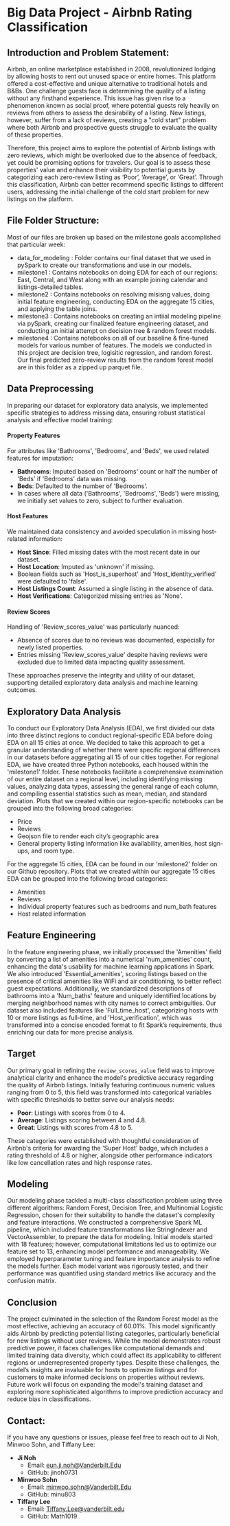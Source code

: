 # Big Data Project - Airbnb Rating Classification

## Introduction and Problem Statement:
Airbnb, an online marketplace established in 2008, revolutionized lodging by allowing hosts to rent out unused space or entire homes. This platform offered a cost-effective and unique alternative to traditional hotels and B&Bs. One challenge guests face is determining the quality of a listing without any firsthand experience. This issue has given rise to a phenomenon known as social proof, where potential guests rely heavily on reviews from others to assess the desirability of a listing. New listings, however, suffer from a lack of reviews, creating a "cold start" problem where both Airbnb and prospective guests struggle to evaluate the quality of these properties.

Therefore, this project aims to explore the potential of Airbnb listings with zero reviews, which might be overlooked due to the absence of feedback, yet could be promising options for travelers. Our goal is to assess these properties' value and enhance their visibility to potential guests by categorizing each zero-review listing as ‘Poor’, ‘Average’, or ‘Great’. Through this classification, Airbnb can better recommend specific listings to different users, addressing the initial challenge of the cold start problem for new listings on the platform.

## File Folder Structure:
Most of our files are broken up based on the milestone goals accomplished that particular week:
- data_for_modeling : Folder contains our final dataset that we used in pySpark to create our transformations and use in our models.
- milestone1 : Contains notebooks on doing EDA for each of our regions: East, Central, and West along with an example joining calendar and listings-detailed tables.
- milestone2 : Contains notebooks on resolving misisng values, doing initial feature engineering, conducting EDA on the aggregate 15 cities, and applying the table joins.
- milestone3 : Contains notebooks on creating an intiial modeling pipeline via pySpark, creating our finalized feature engineering dataset, and conducting an initial attempt on decision tree & random forest models.
- milestone4 : Contains notebooks on all of our baseline & fine-tuned models for various number of features. The models we conducted in this project are decision tree, logisitic regression, and random forest. Our final predicted zero-review results from the random forest model are in this folder as a zipped up parquet file.

## Data Preprocessing
In preparing our dataset for exploratory data analysis, we implemented specific strategies to address missing data, ensuring robust statistical analysis and effective model training:

#### Property Features
For attributes like 'Bathrooms', 'Bedrooms', and 'Beds', we used related features for imputation:
- **Bathrooms**: Imputed based on 'Bedrooms' count or half the number of 'Beds' if 'Bedrooms' data was missing.
- **Beds**: Defaulted to the number of 'Bedrooms'.
- In cases where all data ('Bathrooms', 'Bedrooms', 'Beds') were missing, we initially set values to zero, subject to further evaluation.

#### Host Features
We maintained data consistency and avoided speculation in missing host-related information:
- **Host Since**: Filled missing dates with the most recent date in our dataset.
- **Host Location**: Imputed as 'unknown' if missing.
- Boolean fields such as 'Host_is_superhost' and 'Host_identity_verified' were defaulted to 'false'.
- **Host Listings Count**: Assumed a single listing in the absence of data.
- **Host Verifications**: Categorized missing entries as 'None'.

#### Review Scores
Handling of 'Review_scores_value' was particularly nuanced:
- Absence of scores due to no reviews was documented, especially for newly listed properties.
- Entries missing 'Review_scores_value' despite having reviews were excluded due to limited data impacting quality assessment.

These approaches preserve the integrity and utility of our dataset, supporting detailed exploratory data analysis and machine learning outcomes.
## Exploratory Data Analysis
To conduct our Exploratory Data Analysis (EDA), we first divided our data into three distinct regions to conduct regional-specific EDA before doing EDA on all 15 cities at once. We decided to take this approach to get a granular understanding of whether there were specific regional differences in our datasets before aggregating all 15 of our cities together. 
For regional EDA, we have created three Python notebooks, each housed within the 'milestone1' folder. These notebooks facilitate a comprehensive examination of our entire dataset on a regional level, including identifying missing values, analyzing data types, assessing the general range of each column, and compiling essential statistics such as mean, median, and standard deviation.
Plots that we created within our region-specific notebooks can be grouped into the following broad categories:
- Price
- Reviews
- Geojson file to render each city’s geographic area
- General property listing information like availability, amenities, host sign-ups, and room type.

For the aggregate 15 cities, EDA can be found in our ‘milestone2’ folder on our Github repository. Plots that we created within our aggregate 15 cities EDA can be grouped into the following broad categories:
- Amenities
- Reviews
- Individual property features such as bedrooms and num_bath features
- Host related information


## Feature Engineering
In the feature engineering phase, we initially processed the 'Amenities' field by converting a list of amenities into a numerical 'num_amenities' count, enhancing the data's usability for machine learning applications in Spark. We also introduced 'Essential_amenities', scoring listings based on the presence of critical amenities like WiFi and air conditioning, to better reflect guest expectations. Additionally, we standardized descriptions of bathrooms into a 'Num_baths' feature and uniquely identified locations by merging neighborhood names with city names to correct ambiguities. Our dataset also included features like 'Full_time_host', categorizing hosts with 10 or more listings as full-time, and 'Host_verification', which was transformed into a concise encoded format to fit Spark’s requirements, thus enriching our data for more precise analysis.

## Target
Our primary goal in refining the ```review_scores_value``` field was to improve analytical clarity and enhance the model's predictive accuracy regarding the quality of Airbnb listings. Initially featuring continuous numeric values ranging from 0 to 5, this field was transformed into categorical variables with specific thresholds to better serve our analysis needs:

- **Poor**: Listings with scores from 0 to 4.
- **Average**: Listings scoring between 4 and 4.8.
- **Great**: Listings with scores from 4.8 to 5.
  
These categories were established with thoughtful consideration of Airbnb's criteria for awarding the 'Super Host' badge, which includes a rating threshold of 4.8 or higher, alongside other performance indicators like low cancellation rates and high response rates.



## Modeling
Our modeling phase tackled a multi-class classification problem using three different algorithms: Random Forest, Decision Tree, and Multinomial Logistic Regression, chosen for their suitability to handle the dataset's complexity and feature interactions. We constructed a comprehensive Spark ML pipeline, which included feature transformations like StringIndexer and VectorAssembler, to prepare the data for modeling. Initial models started with 18 features; however, computational limitations led us to optimize our feature set to 13, enhancing model performance and manageability. We employed hyperparameter tuning and feature importance analysis to refine the models further. Each model variant was rigorously tested, and their performance was quantified using standard metrics like accuracy and the confusion matrix.

## Conclusion
The project culminated in the selection of the Random Forest model as the most effective, achieving an accuracy of 60.01%. This model significantly aids Airbnb by predicting potential listing categories, particularly beneficial for new listings without user reviews. While the model demonstrates robust predictive power, it faces challenges like computational demands and limited training data diversity, which could affect its applicability to different regions or underrepresented property types. Despite these challenges, the model’s insights are invaluable for hosts to optimize listings and for customers to make informed decisions on properties without reviews. Future work will focus on expanding the model's training dataset and exploring more sophisticated algorithms to improve prediction accuracy and reduce bias in classifications.
























## Contact:
If you have any questions or issues, please feel free to reach out to Ji Noh, Minwoo Sohn, and Tiffany Lee:
- **Ji Noh**
  - Email: eun.ji.noh@Vanderbilt.Edu
  - GitHub: jinoh0731
- **Minwoo Sohn**
  - Email: minwoo.sohn@Vanderbilt.Edu
  - GitHub: minu803
- **Tiffany Lee**
  - Email: Tiffany.Lee@vanderbilt.edu
  - GitHub: Math1019
